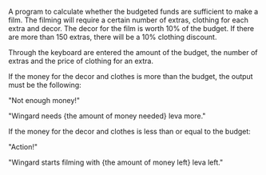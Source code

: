 A program to calculate whether the budgeted funds are sufficient to make a film.
The filming will require a certain number of extras, clothing for each extra and decor. 
The decor for the film is worth 10% of the budget. If there are more than 150 extras, there will be a 10% clothing discount.

Through the keyboard are entered the amount of the budget, the number of extras and the price of clothing for an extra.

If the money for the decor and clothes is more than the budget, the output must be the following:

"Not enough money!"

"Wingard needs {the amount of money needed} leva more."

If the money for the decor and clothes is less than or equal to the budget:

"Action!"

"Wingard starts filming with {the amount of money left} leva left."
